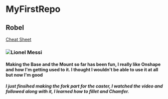 # MyFirstRepo
## Robel
[Cheat Sheet](https://www.markdownguide.org/cheat-sheet/)
### ![Lionel Messi](https://upload.wikimedia.org/wikipedia/commons/b/b8/Messi_vs_Nigeria_2018.jpg)
#### Making the Base and the Mount so far has been fun, I really like Onshape and how I'm getting used to it. I thought I wouldn't be able to use it at all but now I'm good
##### I just finsihed making the fork part for the caster, I watched the video and followed along with it, I learned how to fillet and Chamfer.

